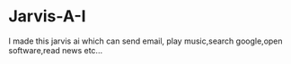 # Jarvis-A-I
I made this jarvis ai which can send email, play music,search google,open software,read news etc...
